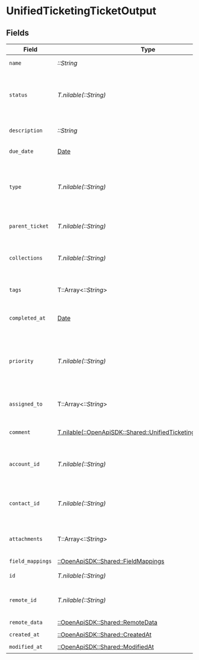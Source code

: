 # UnifiedTicketingTicketOutput


## Fields

| Field                                                                                                                | Type                                                                                                                 | Required                                                                                                             | Description                                                                                                          |
| -------------------------------------------------------------------------------------------------------------------- | -------------------------------------------------------------------------------------------------------------------- | -------------------------------------------------------------------------------------------------------------------- | -------------------------------------------------------------------------------------------------------------------- |
| `name`                                                                                                               | *::String*                                                                                                           | :heavy_check_mark:                                                                                                   | The name of the ticket                                                                                               |
| `status`                                                                                                             | *T.nilable(::String)*                                                                                                | :heavy_minus_sign:                                                                                                   | The status of the ticket. Authorized values are OPEN or CLOSED.                                                      |
| `description`                                                                                                        | *::String*                                                                                                           | :heavy_check_mark:                                                                                                   | The description of the ticket                                                                                        |
| `due_date`                                                                                                           | [Date](https://ruby-doc.org/stdlib-2.6.1/libdoc/date/rdoc/Date.html)                                                 | :heavy_minus_sign:                                                                                                   | The date the ticket is due                                                                                           |
| `type`                                                                                                               | *T.nilable(::String)*                                                                                                | :heavy_minus_sign:                                                                                                   | The type of the ticket. Authorized values are PROBLEM, QUESTION, or TASK                                             |
| `parent_ticket`                                                                                                      | *T.nilable(::String)*                                                                                                | :heavy_minus_sign:                                                                                                   | The UUID of the parent ticket                                                                                        |
| `collections`                                                                                                        | *T.nilable(::String)*                                                                                                | :heavy_minus_sign:                                                                                                   | The collection UUIDs the ticket belongs to                                                                           |
| `tags`                                                                                                               | T::Array<*::String*>                                                                                                 | :heavy_minus_sign:                                                                                                   | The tags names of the ticket                                                                                         |
| `completed_at`                                                                                                       | [Date](https://ruby-doc.org/stdlib-2.6.1/libdoc/date/rdoc/Date.html)                                                 | :heavy_minus_sign:                                                                                                   | The date the ticket has been completed                                                                               |
| `priority`                                                                                                           | *T.nilable(::String)*                                                                                                | :heavy_minus_sign:                                                                                                   | The priority of the ticket. Authorized values are HIGH, MEDIUM or LOW.                                               |
| `assigned_to`                                                                                                        | T::Array<*::String*>                                                                                                 | :heavy_minus_sign:                                                                                                   | The users UUIDs the ticket is assigned to                                                                            |
| `comment`                                                                                                            | [T.nilable(::OpenApiSDK::Shared::UnifiedTicketingCommentInput)](../../models/shared/unifiedticketingcommentinput.md) | :heavy_minus_sign:                                                                                                   | The comment of the ticket                                                                                            |
| `account_id`                                                                                                         | *T.nilable(::String)*                                                                                                | :heavy_minus_sign:                                                                                                   | The UUID of the account which the ticket belongs to                                                                  |
| `contact_id`                                                                                                         | *T.nilable(::String)*                                                                                                | :heavy_minus_sign:                                                                                                   | The UUID of the contact which the ticket belongs to                                                                  |
| `attachments`                                                                                                        | T::Array<*::String*>                                                                                                 | :heavy_minus_sign:                                                                                                   | The attachements UUIDs tied to the ticket                                                                            |
| `field_mappings`                                                                                                     | [::OpenApiSDK::Shared::FieldMappings](../../models/shared/fieldmappings.md)                                          | :heavy_check_mark:                                                                                                   | N/A                                                                                                                  |
| `id`                                                                                                                 | *T.nilable(::String)*                                                                                                | :heavy_minus_sign:                                                                                                   | The UUID of the ticket                                                                                               |
| `remote_id`                                                                                                          | *T.nilable(::String)*                                                                                                | :heavy_minus_sign:                                                                                                   | The id of the ticket in the context of the 3rd Party                                                                 |
| `remote_data`                                                                                                        | [::OpenApiSDK::Shared::RemoteData](../../models/shared/remotedata.md)                                                | :heavy_check_mark:                                                                                                   | N/A                                                                                                                  |
| `created_at`                                                                                                         | [::OpenApiSDK::Shared::CreatedAt](../../models/shared/createdat.md)                                                  | :heavy_check_mark:                                                                                                   | N/A                                                                                                                  |
| `modified_at`                                                                                                        | [::OpenApiSDK::Shared::ModifiedAt](../../models/shared/modifiedat.md)                                                | :heavy_check_mark:                                                                                                   | N/A                                                                                                                  |